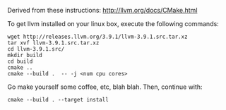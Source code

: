 

Derived from these instructions:  http://llvm.org/docs/CMake.html

To get llvm installed on your linux box, execute the following commands:

    wget http://releases.llvm.org/3.9.1/llvm-3.9.1.src.tar.xz
    tar xvf llvm-3.9.1.src.tar.xz
    cd llvm-3.9.1.src/
    mkdir build
    cd build
    cmake ..
    cmake --build .  -- -j <num cpu cores>

Go make yourself some coffee, etc, blah blah.  Then, continue with:

    cmake --build . --target install

